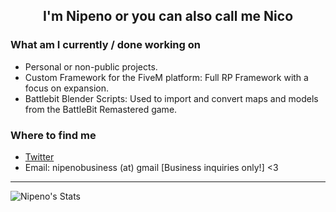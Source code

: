<h2 align="center">I'm Nipeno or you can also call me Nico</h2>

### What am I currently / done working on
- Personal or non-public projects.
- Custom Framework for the FiveM platform: Full RP Framework with a focus on expansion.
- Battlebit Blender Scripts: Used to import and convert maps and models from the BattleBit Remastered game.

### Where to find me
- [Twitter](https://twitter.com/nipeno)
- Email: nipenobusiness (at) gmail [Business inquiries only!] <3

---

![Nipeno's Stats](https://github-readme-stats.vercel.app/api?username=nipeno&show_icons=true&theme=radical)
